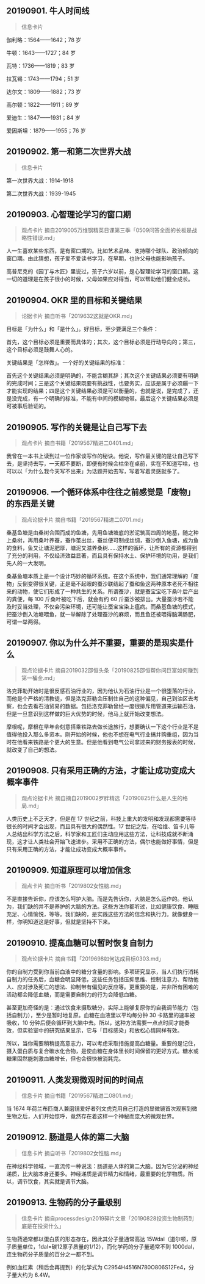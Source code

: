## 20190901. 牛人时间线
> 信息卡片

伽利略：1564——1642；78 岁

牛顿：1643——1727；84 岁

瓦特：1736——1819；83 岁

拉瓦锡：1743——1794；51 岁

达尔文：1809——1882；73 岁

高尔顿：1822——1911；89 岁

爱迪生：1847——1931；84 岁

爱因斯坦：1879——1955；76 岁

## 20190902. 第一和第二次世界大战
> 信息卡片

第一次世界大战：1914-1918

第二次世界大战：1939-1945

## 20190903. 心智理论学习的窗口期
> 观点卡片
> 摘自2019005万维钢精英日课第三季「0509问答全面的长板是战略性错误.md」

人一生喜欢某些东西，是有窗口期的。比如艺术品味、支持哪个球队、政治倾向的窗口期。由此猜想，孩子爱不爱读书学习，在早期，也许父母也能影响孩子。

高普尼克的《园丁与木匠》里说过，孩子六岁以前，是心智理论学习的窗口期。这一切的道理是在孩子很小的时候，父母如果应对得当，可以帮助他们健全成长。

## 20190904. OKR 里的目标和关键结果
> 论据卡片
> 摘自听书「2019632这就是OKR.md」

目标是「为什么」和「是什么」。好目标，至少要满足三个条件：

首先，这个目标必须是重要而具体的；其次，这个目标必须是行动导向的；第三，这个目标必须是鼓舞人心的。

关键结果是「怎样做」。一个好的关键结果的标准：

首先这个关键结果必须是明确的，不能含糊其辞；其次这个关键结果必须要有明确的完成时间；三是这个关键结果既要有挑战性，也要务实，应该是属于必须蹦一下才能实现的结果；四是这个关键结果必须是可以衡量的，也就是说，是完成了，还是没完成，有一个明确的标准，不能有中间的模糊地带。最后这个关键结果必须是可被事后验证的。

## 20190905. 写作的关键是让自己写下去
> 观点卡片
> 摘自书籍「2019567精进二0401.md」

我曾在一本书上读到过一位作家谈写作的秘诀。他说，写作最关键的是让自己写下去，是坚持去写，一天都不要断，即便有时候会枯坐在桌前，实在不知道写啥，也可以以「为什么我今天写不出来」为话题开始去写，写着写着灵感就多了。

## 20190906. 一个循环体系中往往之前感觉是「废物」的东西是关键
> 观点论据卡片
> 摘自书籍「2019567精进二0701.md」

桑基鱼塘是由桑树合围而成的鱼塘，先用鱼塘塘底的淤泥筑高四周的地基，随之种上桑树，再用桑叶养蚕，蚕作茧出丝，蚕丝便可制成丝绸，蚕沙倒入鱼塘，成为鱼的食料，鱼又让塘泥肥厚，塘泥又滋养桑树……这样的循环，让所有的资源都得到了充分的利用，不仅经济效益显著，而且具有保持水土、保护环境的功用，是我们先人的一大发明。

桑基鱼塘本质上是一个设计巧妙的循环系统。在这个系统中，我们通常理解的「废物」反倒变得很关键，正是毫不起眼的蚕沙联结起了蚕和鱼这两种原本老死不相往来的动物，使它们形成了一种共生的关系。所谓蚕沙，就是蚕宝宝吃下桑叶后产出的粪便，每 100 斤桑叶被吃下后，就会有约 60 斤蚕沙被排出。大量蚕沙若不能及时妥当处理，不仅会污染环境，还可能让蚕宝宝染上瘟病。而桑基鱼塘的模式，把蚕沙倒入池塘喂鱼，就一举解除了处理蚕沙的麻烦，而且鱼还被喂得脑满肠肥，可谓一举两得。

## 20190907. 你以为什么并不重要，重要的是现实是什么
> 观点论据卡片
> 摘自2019032邵恒头条「20190825邵恒帮你问巨富如何赚到第一桶金.md」

洛克菲勒开始时是很反感石油行业的，因为他认为石油行业是一个很堕落的行业，而他是个严格的清教徒，但是洛克菲勒会压制住自己的这种偏见，自己到油区去考察，也会去看石油贸易的数据。包括洛克菲勒曾经一度很排斥用管道来运输石油，但是一旦意识到这样做的巨大优势的时候，他马上就开始改变想法。

摩根呢，摩根在早年会刻意搭乘铁路去做长途旅行，想要确认一下这个行业是不是值得他投入那么多资本。刚开始的时候，他也不想在电气行业搞并购重组，因为当时在他看来铁路是个更大的生意。但是他看到电气公司拿过来的财务报表的时候，就改变了自己的想法。

## 20190908. 只有采用正确的方法，才能让成功变成大概率事件
> 观点论据卡片
> 摘自摘自2019002罗胖精选「20190825什么是人生的格局.md」

人类历史上不乏天才，但是在 17 世纪之前，科技上重大的发明和发现都需要等待很长的时间才会出现，而且具有很大的偶然性。17 世纪之后，在哈维、笛卡儿等人总结出科学方法之后，科学家和工匠们主动应用这些方法，让科技成就不断涌现，这才让人类社会开始飞速进步。采用不正确的方法，偶尔也能做好事情，但是只有采用正确的方法，才能让成功变成大概率事件。

## 20190909. 知道原理可以增加信念
> 观点卡片
> 摘自听书「2019802女性脑.md」

不是直接告诉你，应该怎么呵护大脑。而是先告诉你，大脑是怎么运作的。他认为，我们缺的并不是养护的大脑的方法。这些方法你都听过，比如健康饮食、睡眠充足、心情愉悦，等等。我们缺的，是实践这些方法的信念和执行力。就像健身一样，你明知道这是好事，但就是坚持不下来。

## 20190910. 提高血糖可以暂时恢复自制力
> 观点论据卡片
> 摘自书籍「2019698如何达成目标0303.md」

你的自制力受到你当前血液中的糖分含量的影响。多项研究显示，当人们执行消耗自制力的任务后，血糖会明显降低，这些任务包括压抑思维、控制注意力、帮助他人、应对涉及死亡的想法、抑制带有偏见的反应等。更重要的是，并非所有困难的活动都会降低血糖，而是需要自制力的行为会降低血糖。

甚至更加奇怪的是：通过饮食来摄取糖分，实际上能够复原你的自我调节能力（包括自制力），至少是暂时地复原。血糖在血液里以平均每分钟 30 卡路里的速率被吸收，10 分钟后便会循环到大脑中去。所以，这种方法需要一点点时间才能奏效，但实验室中的研究结果显示，它与「目标感染」和放松心情同样有效。

所以，当你需要稍稍提高意志力，可以考虑采取措施提高血糖量。重要的是记住，摄入蛋白质与复合碳水化合物，是使血糖在身体里长时间保留的更好方式。糖水或糖果固然能刺激血糖增长，但也会很快被消耗完。

## 20190911. 人类发现微观时间的时间点
> 信息卡片
> 摘自书籍「2019567精进二0801.md」

当 1674 年荷兰布匹商人兼磨镜爱好者列文虎克用自己打造的显微镜首次观察到微生物之后，人们开始惊呼，竟然存在着这样一个神秘而庞大的微观世界。

## 20190912. 肠道是人体的第二大脑
> 信息卡片
> 摘自听书「2019802女性脑.md」

在神经科学领域，一直流传一种说法：肠道是人体的第二大脑。因为它分泌的神经递质，比大脑本身还要多。神经递质是调节精力和情绪，最重要的化学物质。所以，调节饮食，其实就是调节大脑。

## 20190913. 生物药的分子量级别
> 信息卡片
> 摘自processdesign2019碎片文章「20190828投资生物制药到底是在投资什么」

生物药通常都以蛋白质的形态存在，因此其分子量通常高达 15Wdal（道尔顿，原子质量单位，1dal=碳12原子质量的1/12），而化学药的分子量通常不到 1000dal，连生物药分子质量的百分之一都不到。

例如血红素（稍后会再提到）的化学式为 C2954H4516N780O806S12Fe4，分子量大约为 6.4W。

